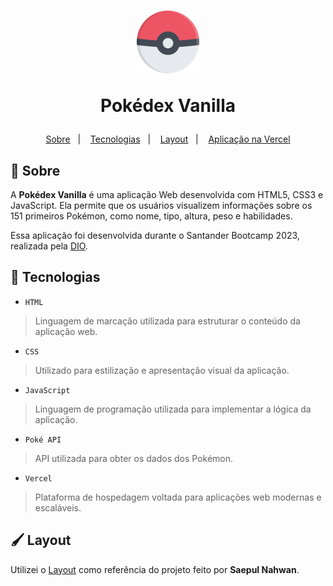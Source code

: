 <h1 align="center">
  <img alt="Happy" src="./assets/images/pokeball.svg" height="100px" />
  <p>Pokédex Vanilla</p>
</h1>

<p align="center">
  <a href="#bookmark-sobre">Sobre</a>&nbsp;&nbsp;&nbsp;|&nbsp;&nbsp;&nbsp;
  <a href="#rocket-tecnologias">Tecnologias</a>&nbsp;&nbsp;&nbsp;|&nbsp;&nbsp;&nbsp;
  <a href="#paintbrush-layout">Layout</a>&nbsp;&nbsp;&nbsp;|&nbsp;&nbsp;&nbsp;
  <a href="https://pokedex-vanilla-andre-horman.vercel.app/" target="_blank">Aplicação na Vercel</a>
</p>

<!-- <p align="center">
  <img alt="design do projeto" width="650px" src="./.github/mockup.png" />
<p> -->


## :bookmark: Sobre

A **Pokédex Vanilla** é uma aplicação Web desenvolvida com HTML5, CSS3 e JavaScript. Ela permite que os usuários visualizem informações sobre os 151 primeiros Pokémon, como nome, tipo, altura, peso e habilidades.
  
Essa aplicação foi desenvolvida durante o Santander Bootcamp 2023, realizada pela [DIO](https://www.dio.me/).


## :rocket: Tecnologias

  - `HTML`
  > Linguagem de marcação utilizada para estruturar o conteúdo da aplicação web.
  - `CSS`
  > Utilizado para estilização e apresentação visual da aplicação.
  - `JavaScript`
  > Linguagem de programação utilizada para implementar a lógica da aplicação.
  - `Poké API`
  > API utilizada para obter os dados dos Pokémon.
  - `Vercel`
  > Plataforma de hospedagem voltada para aplicações web modernas e escaláveis.


## :paintbrush: Layout

Utilizei o [Layout](https://dribbble.com/shots/6540871-Pokedex-App/attachments/6540871-Pokedex-App?mode=media) como referência do projeto feito por **Saepul Nahwan**.
